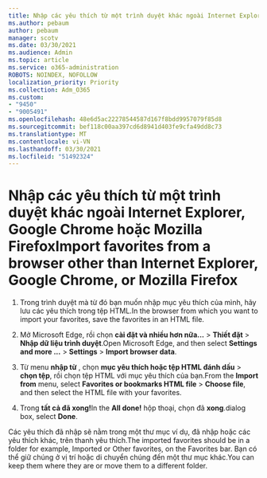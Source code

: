 ```yaml
---
title: Nhập các yêu thích từ một trình duyệt khác ngoài Internet Explorer, Google Chrome hoặc Mozilla Firefox
ms.author: pebaum
author: pebaum
manager: scotv
ms.date: 03/30/2021
ms.audience: Admin
ms.topic: article
ms.service: o365-administration
ROBOTS: NOINDEX, NOFOLLOW
localization_priority: Priority
ms.collection: Adm_O365
ms.custom:
- "9450"
- "9005491"
ms.openlocfilehash: 48e6d5ac22278544587d167f8bdd9957079f85d8
ms.sourcegitcommit: bef118c00aa397cd6d8941d403fe9cfa49dd8c73
ms.translationtype: MT
ms.contentlocale: vi-VN
ms.lasthandoff: 03/30/2021
ms.locfileid: "51492324"
---
```

# <a name="import-favorites-from-a-browser-other-than-internet-explorer-google-chrome-or-mozilla-firefox"></a><span data-ttu-id="d228a-102">Nhập các yêu thích từ một trình duyệt khác ngoài Internet Explorer, Google Chrome hoặc Mozilla Firefox</span><span class="sxs-lookup"><span data-stu-id="d228a-102">Import favorites from a browser other than Internet Explorer, Google Chrome, or Mozilla Firefox</span></span>

1. <span data-ttu-id="d228a-103">Trong trình duyệt mà từ đó bạn muốn nhập mục yêu thích của mình, hãy lưu các yêu thích trong tệp HTML.</span><span class="sxs-lookup"><span data-stu-id="d228a-103">In the browser from which you want to import your favorites, save the favorites in an HTML file.</span></span>

1. <span data-ttu-id="d228a-104">Mở Microsoft Edge, rồi chọn **cài đặt và nhiều hơn nữa...**  >  **Thiết đặt**  >  **Nhập dữ liệu trình duyệt**.</span><span class="sxs-lookup"><span data-stu-id="d228a-104">Open Microsoft Edge, and then select **Settings and more ...** > **Settings** > **Import browser data**.</span></span>

1. <span data-ttu-id="d228a-105">Từ menu **nhập từ** , chọn **mục yêu thích hoặc tệp HTML đánh dấu**  >  **chọn tệp**, rồi chọn tệp HTML với mục yêu thích của bạn.</span><span class="sxs-lookup"><span data-stu-id="d228a-105">From the **Import from** menu, select **Favorites or bookmarks HTML file** > **Choose file**, and then select the HTML file with your favorites.</span></span>

1. <span data-ttu-id="d228a-106">Trong **tất cả đã xong!**</span><span class="sxs-lookup"><span data-stu-id="d228a-106">In the **All done!**</span></span> <span data-ttu-id="d228a-107">hộp thoại, chọn đã **xong**.</span><span class="sxs-lookup"><span data-stu-id="d228a-107">dialog box, select **Done**.</span></span>

<span data-ttu-id="d228a-108">Các yêu thích đã nhập sẽ nằm trong một thư mục ví dụ, đã nhập hoặc các yêu thích khác, trên thanh yêu thích.</span><span class="sxs-lookup"><span data-stu-id="d228a-108">The imported favorites should be in a folder for example, Imported or Other favorites, on the Favorites bar.</span></span> <span data-ttu-id="d228a-109">Bạn có thể giữ chúng ở vị trí hoặc di chuyển chúng đến một thư mục khác.</span><span class="sxs-lookup"><span data-stu-id="d228a-109">You can keep them where they are or move them to a different folder.</span></span>